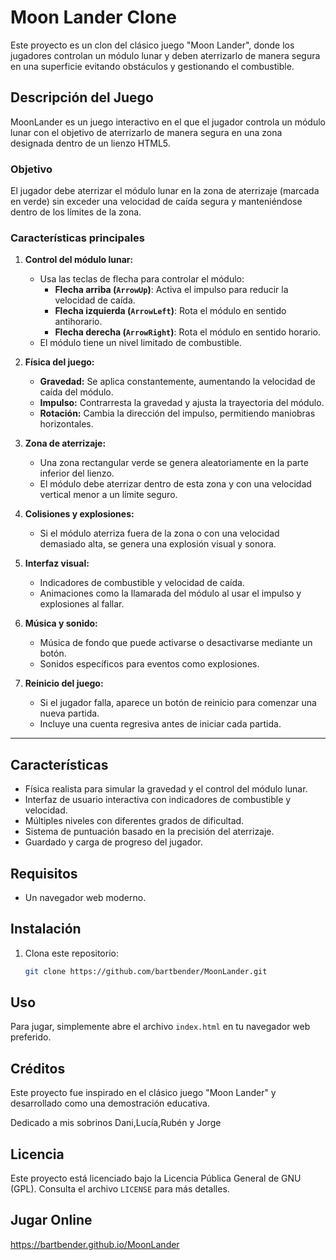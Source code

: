 # Moon Lander Clone

Este proyecto es un clon del clásico juego "Moon Lander", donde los jugadores controlan un módulo lunar y deben aterrizarlo de manera segura en una superficie evitando obstáculos y gestionando el combustible.

## Descripción del Juego

MoonLander es un juego interactivo en el que el jugador controla un módulo lunar con el objetivo de aterrizarlo de manera segura en una zona designada dentro de un lienzo HTML5. 

### Objetivo
El jugador debe aterrizar el módulo lunar en la zona de aterrizaje (marcada en verde) sin exceder una velocidad de caída segura y manteniéndose dentro de los límites de la zona.

### Características principales
1. **Control del módulo lunar:**
   - Usa las teclas de flecha para controlar el módulo:
     - **Flecha arriba (`ArrowUp`)**: Activa el impulso para reducir la velocidad de caída.
     - **Flecha izquierda (`ArrowLeft`)**: Rota el módulo en sentido antihorario.
     - **Flecha derecha (`ArrowRight`)**: Rota el módulo en sentido horario.
   - El módulo tiene un nivel limitado de combustible.

2. **Física del juego:**
   - **Gravedad:** Se aplica constantemente, aumentando la velocidad de caída del módulo.
   - **Impulso:** Contrarresta la gravedad y ajusta la trayectoria del módulo.
   - **Rotación:** Cambia la dirección del impulso, permitiendo maniobras horizontales.

3. **Zona de aterrizaje:**
   - Una zona rectangular verde se genera aleatoriamente en la parte inferior del lienzo.
   - El módulo debe aterrizar dentro de esta zona y con una velocidad vertical menor a un límite seguro.

4. **Colisiones y explosiones:**
   - Si el módulo aterriza fuera de la zona o con una velocidad demasiado alta, se genera una explosión visual y sonora.

5. **Interfaz visual:**
   - Indicadores de combustible y velocidad de caída.
   - Animaciones como la llamarada del módulo al usar el impulso y explosiones al fallar.

6. **Música y sonido:**
   - Música de fondo que puede activarse o desactivarse mediante un botón.
   - Sonidos específicos para eventos como explosiones.

7. **Reinicio del juego:**
   - Si el jugador falla, aparece un botón de reinicio para comenzar una nueva partida.
   - Incluye una cuenta regresiva antes de iniciar cada partida.

---

## Características

- Física realista para simular la gravedad y el control del módulo lunar.
- Interfaz de usuario interactiva con indicadores de combustible y velocidad.
- Múltiples niveles con diferentes grados de dificultad.
- Sistema de puntuación basado en la precisión del aterrizaje.
- Guardado y carga de progreso del jugador.

## Requisitos

- Un navegador web moderno.

## Instalación

1. Clona este repositorio:
   ```bash
   git clone https://github.com/bartbender/MoonLander.git
   ```

## Uso

Para jugar, simplemente abre el archivo `index.html` en tu navegador web preferido.

## Créditos

Este proyecto fue inspirado en el clásico juego "Moon Lander" y desarrollado como una demostración educativa.

Dedicado a mis sobrinos Dani,Lucía,Rubén y Jorge

## Licencia
Este proyecto está licenciado bajo la Licencia Pública General de GNU (GPL). Consulta el archivo `LICENSE` para más detalles.

## Jugar Online
https://bartbender.github.io/MoonLander